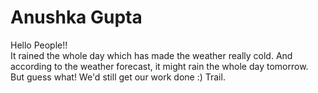 # Anushka Gupta
Hello People!!  
It rained the whole day which has made the weather really cold. And according to the weather forecast, it might rain the whole day tomorrow.    
But guess what! We'd still get our work done :)
Trail.